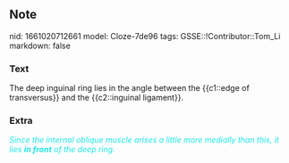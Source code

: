 ## Note
nid: 1661020712661
model: Cloze-7de96
tags: GSSE::!Contributor::Tom_Li
markdown: false

### Text
<div>
  The deep inguinal ring lies in the angle between the {{c1::edge
  of transversus}} and the {{c2::inguinal ligament}}.
</div>

### Extra
<div>
  <i><font color="#1DE7E5">Since the internal oblique muscle arises
  a little more medially than this, it lies <b>in front</b> of the
  deep ring.</font></i>
</div>
